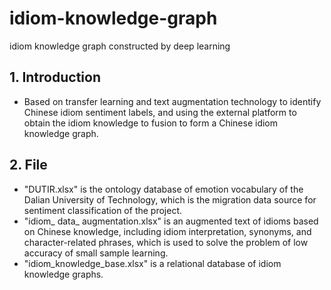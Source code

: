 # idiom-knowledge-graph
idiom knowledge graph constructed by deep learning

## 1. Introduction
- Based on transfer learning and text augmentation technology to identify Chinese idiom sentiment labels, and using the external platform to obtain the idiom knowledge to fusion to form a Chinese idiom knowledge graph.

## 2. File
- "DUTIR.xlsx" is the ontology database of emotion vocabulary of the Dalian University of Technology, which is the migration data source for sentiment classification of the project.
- "idiom_ data_ augmentation.xlsx" is an augmented text of idioms based on Chinese knowledge, including idiom interpretation, synonyms, and character-related phrases, which is used to solve the problem of low accuracy of small sample learning.
- "idiom_knowledge_base.xlsx" is a relational database of idiom knowledge graphs.
